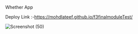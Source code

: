 Whether App

Deploy Link :-https://mohdlateef.github.io/f3finalmoduleTest/

![Screenshot (50)](https://github.com/Mohdlateef/f3finalmoduleTest/assets/91480408/663ea846-cfb1-479f-9baf-44e086088d91)
